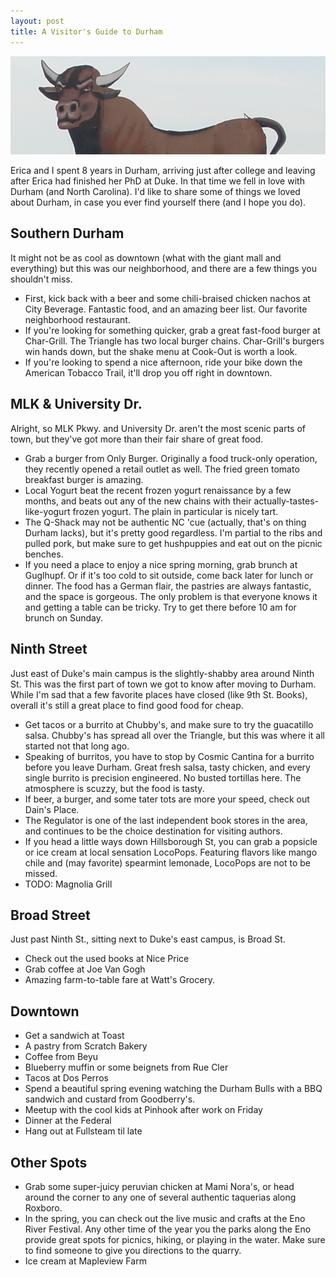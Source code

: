 ```yaml
---
layout: post
title: A Visitor's Guide to Durham
---
```

<img src="/images/bull.jpeg">

Erica and I spent 8 years in Durham, arriving just after college and leaving after Erica had finished her PhD at Duke. In that time we fell in love with Durham (and North Carolina). I'd like to share some of things we loved about Durham, in case you ever find yourself there (and I hope you do).

## Southern Durham

It might not be as cool as downtown (what with the giant mall and everything) but this was our neighborhood, and there are a few things you shouldn't miss.

* First, kick back with a beer and some chili-braised chicken nachos at City Beverage. Fantastic food, and an amazing beer list. Our favorite neighborhood restaurant.
* If you're looking for something quicker, grab a great fast-food burger at Char-Grill. The Triangle has two local burger chains. Char-Grill's burgers win hands down, but the shake menu at Cook-Out is worth a look.
* If you're looking to spend a nice afternoon, ride your bike down the American Tobacco Trail, it'll drop you off right in downtown.

## MLK & University Dr.

Alright, so MLK Pkwy. and University Dr. aren't the most scenic parts of town, but they've got more than their fair share of great food. 

* Grab a burger from Only Burger. Originally a food truck-only operation, they recently opened a retail outlet as well. The fried green tomato breakfast burger is amazing.
* Local Yogurt beat the recent frozen yogurt renaissance by a few months, and beats out any of the new chains with their actually-tastes-like-yogurt frozen yogurt. The plain in particular is nicely tart.
* The Q-Shack may not be authentic NC 'cue (actually, that's on thing Durham lacks), but it's pretty good regardless. I'm partial to the ribs and pulled pork, but make sure to get hushpuppies and eat out on the picnic benches.
* If you need a place to enjoy a nice spring morning, grab brunch at Guglhupf. Or if it's too cold to sit outside, come back later for lunch or dinner. The food has a German flair, the pastries are always fantastic, and the space is gorgeous. The only problem is that everyone knows it and getting a table can be tricky. Try to get there before 10 am for brunch on Sunday.

## Ninth Street

Just east of Duke's main campus is the slightly-shabby area around Ninth St. This was the first part of town we got to know after moving to Durham. While I'm sad that a few favorite places have closed (like 9th St. Books), overall it's still a great place to find good food for cheap.

* Get tacos or a burrito at Chubby's, and make sure to try the guacatillo salsa. Chubby's has spread all over the Triangle, but this was where it all started not that long ago.
* Speaking of burritos, you have to stop by Cosmic Cantina for a burrito before you leave Durham. Great fresh salsa, tasty chicken, and every single burrito is precision engineered. No busted tortillas here. The atmosphere is scuzzy, but the food is tasty.
* If beer, a burger, and some tater tots are more your speed, check out Dain's Place.
* The Regulator is one of the last independent book stores in the area, and continues to be the choice destination for visiting authors.
* If you head a little ways down Hillsborough St, you can grab a popsicle or ice cream at local sensation LocoPops. Featuring flavors like mango chile and (may favorite) spearmint lemonade, LocoPops are not to be missed.
* TODO: Magnolia Grill

## Broad Street

Just past Ninth St., sitting next to Duke's east campus, is  Broad St.

* Check out the used books at Nice Price
* Grab coffee at Joe Van Gogh
* Amazing farm-to-table fare at Watt's Grocery.

## Downtown
* Get a sandwich at Toast
* A pastry from Scratch Bakery
* Coffee from Beyu
* Blueberry muffin or some beignets from Rue Cler
* Tacos at Dos Perros
* Spend a beautiful spring evening watching the Durham Bulls with a BBQ sandwich and custard from Goodberry's.  
* Meetup with the cool kids at Pinhook after work on Friday
* Dinner at the Federal
* Hang out at Fullsteam til late

## Other Spots
* Grab some super-juicy peruvian chicken at Mami Nora's, or head around the corner to any one of several authentic taquerias along Roxboro.
* In the spring, you can check out the live music and crafts at the Eno River Festival. Any other time of the year you the parks along the Eno provide great spots for picnics, hiking, or playing in the water. Make sure to find someone to give you directions to the quarry.
* Ice cream at Mapleview Farm